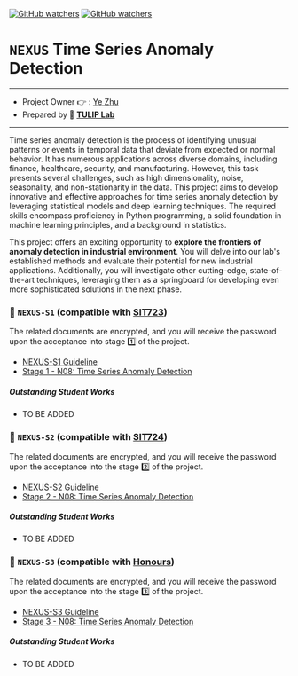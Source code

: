 [![GitHub watchers](https://img.shields.io/badge/tulip--lab-Open--Projects-brightgreen)](../README.md)
[![GitHub watchers](https://img.shields.io/badge/Module-NEXUS-orange)](https://github.com/tulip-lab#runner-nexus-research-training)

# `NEXUS` Time Series Anomaly Detection

---
- Project Owner :point_right: : [Ye Zhu](https://www.tulip.org.au/members/)
- Prepared by :tulip: **[TULIP Lab](https://www.tulip.org.au/members)**
---

Time series anomaly detection is the process of identifying unusual patterns or events in temporal data that deviate from expected or normal behavior. It has numerous applications across diverse domains, including finance, healthcare, security, and manufacturing. However, this task presents several challenges, such as high dimensionality, noise, seasonality, and non-stationarity in the data. This project aims to develop innovative and effective approaches for time series anomaly detection by leveraging statistical models and deep learning techniques. The required skills encompass proficiency in Python programming, a solid foundation in machine learning principles, and a background in statistics.

This project offers an exciting opportunity to **explore the frontiers of anomaly detection in industrial environment**. You will delve into our lab's established methods and evaluate their potential for new industrial applications. Additionally, you will investigate other cutting-edge, state-of-the-art techniques, leveraging them as a springboard for developing even more sophisticated solutions in the next phase.

### :notebook_with_decorative_cover: `NEXUS-S1` (compatible with [SIT723](https://www.deakin.edu.au/courses/unit?unit=SIT723))

The related documents are encrypted, and you will receive the password upon the acceptance into stage :one: of the project. 

- [NEXUS-S1 Guideline](https://github.com/tulip-lab/handouts/blob/main/nexus/Nexus-S1.pdf) 
- [Stage 1 - N08: Time Series Anomaly Detection](https://github.com/tulip-lab/handouts/blob/main/nexus/N08-S1.pdf) 

##### Outstanding Student Works

- TO BE ADDED

### :notebook_with_decorative_cover: `NEXUS-S2` (compatible with [SIT724](https://www.deakin.edu.au/courses/unit?unit=SIT724))


The related documents are encrypted, and you will receive the password upon the acceptance into the stage :two: of the project. 

- [NEXUS-S2 Guideline](https://github.com/tulip-lab/handouts/blob/main/nexus/Nexus-S2.pdf) 
- [Stage 2 - N08: Time Series Anomaly Detection](https://github.com/tulip-lab/handouts/blob/main/nexus/N08-S2.pdf) 

##### Outstanding Student Works

- TO BE ADDED


### :notebook_with_decorative_cover: `NEXUS-S3` (compatible with [Honours](https://www.deakin.edu.au/course/bachelor-information-technology-honours))


The related documents are encrypted, and you will receive the password upon the acceptance into the stage :three: of the project. 

- [NEXUS-S3 Guideline](https://github.com/tulip-lab/handouts/blob/main/nexus/Nexus-S3.pdf) 
- [Stage 3 - N08: Time Series Anomaly Detection](https://github.com/tulip-lab/handouts/blob/main/nexus/N08-S3.pdf) 

##### Outstanding Student Works

- TO BE ADDED
